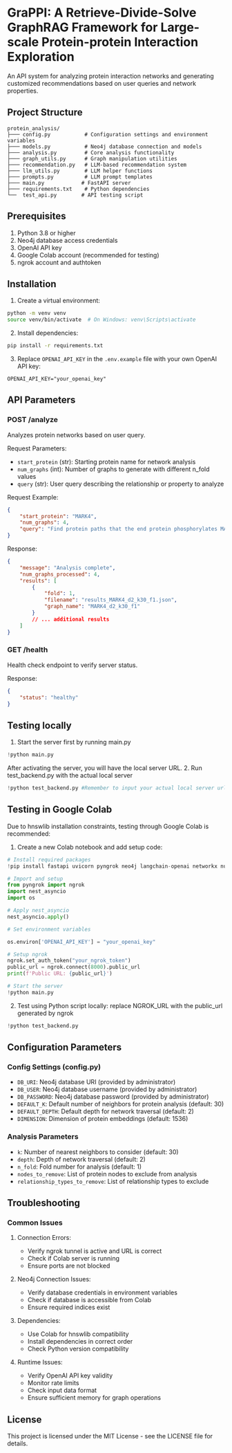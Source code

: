 # GraPPI: A Retrieve-Divide-Solve GraphRAG Framework for Large-scale Protein-protein Interaction Exploration


An API system for analyzing protein interaction networks and generating customized recommendations based on user queries and network properties.

## Project Structure
```
protein_analysis/
├─── config.py           # Configuration settings and environment variables
├─── models.py           # Neo4j database connection and models
├─── analysis.py         # Core analysis functionality
├─── graph_utils.py      # Graph manipulation utilities
├─── recommendation.py   # LLM-based recommendation system
├─── llm_utils.py        # LLM helper functions
├─── prompts.py          # LLM prompt templates
├─── main.py            # FastAPI server
├─── requirements.txt    # Python dependencies
└──  test_api.py        # API testing script
```

## Prerequisites

1. Python 3.8 or higher
2. Neo4j database access credentials
3. OpenAI API key
4. Google Colab account (recommended for testing)
5. ngrok account and authtoken

## Installation

1. Create a virtual environment:
```bash
python -m venv venv
source venv/bin/activate  # On Windows: venv\Scripts\activate
```

2. Install dependencies:
```bash
pip install -r requirements.txt
```

3. Replace `OPENAI_API_KEY` in the `.env.example` file with your own OpenAI API key:
```.env.example
OPENAI_API_KEY="your_openai_key"
```

## API Parameters

### POST /analyze
Analyzes protein networks based on user query.

Request Parameters:
- `start_protein` (str): Starting protein name for network analysis
- `num_graphs` (int): Number of graphs to generate with different n_fold values
- `query` (str): User query describing the relationship or property to analyze

Request Example:
```json
{
    "start_protein": "MARK4",
    "num_graphs": 4,
    "query": "Find protein paths that the end protein phosphorylates MARK4"
}
```

Response:
```json
{
    "message": "Analysis complete",
    "num_graphs_processed": 4,
    "results": [
        {
            "fold": 1,
            "filename": "results_MARK4_d2_k30_f1.json",
            "graph_name": "MARK4_d2_k30_f1"
        }
        // ... additional results
    ]
}
```

### GET /health
Health check endpoint to verify server status.

Response:
```json
{
    "status": "healthy"
}
```

## Testing locally
1. Start the server first by running main.py
```python
!python main.py
```
After activating the server, you will have the local server URL.
2. Run test_backend.py with the actual local server

```python
!python test_backend.py #Remember to input your actual local server url
```

## Testing in Google Colab

Due to hnswlib installation constraints, testing through Google Colab is recommended:

1. Create a new Colab notebook and add setup code:

```python
# Install required packages
!pip install fastapi uvicorn pyngrok neo4j langchain-openai networkx numpy hnswlib python-dotenv nest_asyncio pyngrok

# Import and setup
from pyngrok import ngrok
import nest_asyncio
import os

# Apply nest_asyncio
nest_asyncio.apply()

# Set environment variables

os.environ['OPENAI_API_KEY'] = "your_openai_key"

# Setup ngrok
ngrok.set_auth_token("your_ngrok_token")
public_url = ngrok.connect(8000).public_url
print(f'Public URL: {public_url}')

# Start the server
!python main.py
```

2. Test using Python script locally:
replace NGROK_URL with the public_url generated by ngrok
```python
!python test_backend.py
```

## Configuration Parameters

### Config Settings (config.py)
- `DB_URI`: Neo4j database URI (provided by administrator)
- `DB_USER`: Neo4j database username (provided by administrator)
- `DB_PASSWORD`: Neo4j database password (provided by administrator)
- `DEFAULT_K`: Default number of neighbors for protein analysis (default: 30)
- `DEFAULT_DEPTH`: Default depth for network traversal (default: 2)
- `DIMENSION`: Dimension of protein embeddings (default: 1536)

### Analysis Parameters
- `k`: Number of nearest neighbors to consider (default: 30)
- `depth`: Depth of network traversal (default: 2)
- `n_fold`: Fold number for analysis (default: 1)
- `nodes_to_remove`: List of protein nodes to exclude from analysis
- `relationship_types_to_remove`: List of relationship types to exclude

## Troubleshooting

### Common Issues

1. Connection Errors:
   - Verify ngrok tunnel is active and URL is correct
   - Check if Colab server is running
   - Ensure ports are not blocked

2. Neo4j Connection Issues:
   - Verify database credentials in environment variables
   - Check if database is accessible from Colab
   - Ensure required indices exist

3. Dependencies:
   - Use Colab for hnswlib compatibility
   - Install dependencies in correct order
   - Check Python version compatibility

4. Runtime Issues:
   - Verify OpenAI API key validity
   - Monitor rate limits
   - Check input data format
   - Ensure sufficient memory for graph operations

## License

This project is licensed under the MIT License - see the LICENSE file for details.